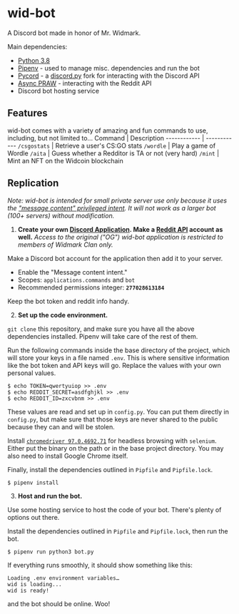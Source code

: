 # wid-bot
A Discord bot made in honor of Mr. Widmark. 

Main dependencies:
- [Python 3.8](https://www.python.org/downloads/)
- [Pipenv](https://pipenv.pypa.io/en/latest/) - used to manage misc. dependencies and run the bot
- [Pycord](https://github.com/Pycord-Development/pycord) - a [discord.py](https://github.com/Rapptz/discord.py) fork for interacting with the Discord API
- [Async PRAW](https://github.com/praw-dev/asyncpraw) - interacting with the Reddit API
- Discord bot hosting service

## Features
wid-bot comes with a variety of amazing and fun commands to use, including, but not limited to...
Command | Description
------------ | ------------
`/csgostats` | Retrieve a user's CS:GO stats
`/wordle` | Play a game of Wordle
`/aita` | Guess whether a Redditor is TA or not (very hard)
`/mint` | Mint an NFT on the Widcoin blockchain


## Replication

*Note: wid-bot is intended for small private server use only because it uses the ["message content" privileged intent](https://support-dev.discord.com/hc/en-us/articles/4404772028055-Message-Content-Privileged-Intent-for-Verified-Bots). It will not work as a larger bot (100+ servers) without modification.*
1. **Create your own [Discord Application](https://discord.com/developers/applications). Make a [Reddit API](https://www.reddit.com/dev/api/) account as well.**
*Access to the original ("OG") wid-bot application is restricted to members of Widmark Clan only.*

Make a Discord bot account for the application then add it to your server.
- Enable the "Message content intent."
- Scopes: `applications.commands` and `bot`
- Recommended permissions integer: **`277028613184`**

Keep the bot token and reddit info handy.

2. **Set up the code environment.**

`git clone` this repository, and make sure you have all the above dependencies installed. Pipenv will take care of the rest of them. 

Run the following commands inside the base directory of the project, which will store your  keys in a file named `.env`. This is where sensitive information like the bot token and API keys will go. Replace the values with your own personal values.
```
$ echo TOKEN=qwertyuiop >> .env
$ echo REDDIT_SECRET=asdfghjkl >> .env
$ echo REDDIT_ID=zxcvbnm >> .env
```
These values are read and set up in `config.py`. You can put them directly in `config.py`, but make sure that those keys are never shared to the public because they can and will be stolen.

Install [`chromedriver 97.0.4692.71`](https://chromedriver.storage.googleapis.com/index.html?path=97.0.4692.71/) for headless browsing with `selenium`. Either put the binary on the path or in the base project directory. You may also need to install Google Chrome itself.

Finally, install the dependencies outlined in `Pipfile` and `Pipfile.lock`. 
```
$ pipenv install
```

3. **Host and run the bot.**

Use some hosting service to host the code of your bot. There's plenty of options out there.

Install the dependencies outlined in `Pipfile` and `Pipfile.lock`, then run the bot.
```
$ pipenv run python3 bot.py
``` 
If everything runs smoothly, it should show something like this:
```
Loading .env environment variables…
wid is loading...
wid is ready!
```
and the bot should be online. Woo!
